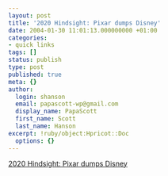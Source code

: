 ```yaml
---
layout: post
title: '2020 Hindsight: Pixar dumps Disney'
date: 2004-01-30 11:01:13.000000000 +01:00
categories:
- quick links
tags: []
status: publish
type: post
published: true
meta: {}
author:
  login: shanson
  email: papascott-wp@gmail.com
  display_name: PapaScott
  first_name: Scott
  last_name: Hanson
excerpt: !ruby/object:Hpricot::Doc
  options: {}
---
```

<p><a title="As if anything was expected" href="http://www.2020hindsight.org/2004/01/30.html#a4115">2020 Hindsight: Pixar dumps Disney</a></p>
